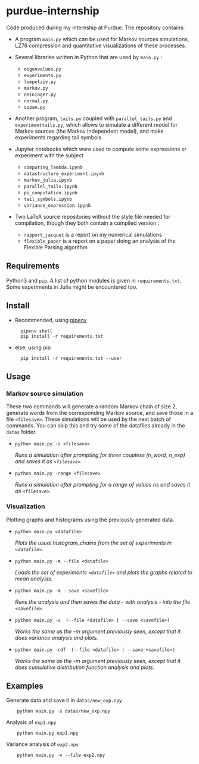 # purdue-internship
Code produced during my internship at Purdue. 
The repository contains:

- A program `main.py` which can be used for Markov sources simulations,
  LZ78 compression and quantitative visualizations of these processes.

- Several libraries written in Python that are used by `main.py` : 
    - `eigenvalues.py`
    - `experiments.py`
    - `lempelziv.py`
    - `markov.py`
    - `neininger.py`
    - `normal.py`
    - `szpan.py`

- Another program, `tails.py` coupled with `parallel_tails.py`
  and `experimenttails.py`, which
  allows to simulate a different model for Markov sources (the Markov
  Independent model), and make experiments regarding tail symbols.

- Jupyter notebooks which were used to compute some expressions
  or experiment with the subject
    - `computing_lambda.ipynb`
    - `datastructure_experiment.ipynb`
    - `markov_julia.ipynb`
    - `parallel_tails.ipynb`
    - `pi_computation.ipynb`
    - `tail_symbols.ipynb`
    - `variance_expression.ipynb`

- Two LaTeX source repositories without the style file needed
  for compilation, though they both contain a compiled version :
    - `rapport_jacquet` is a report on my numerical
      simulations
    - `flexible_paper` is a report on a paper doing an analysis of
      the Flexible Parsing algorithm


## Requirements 
Python3 and `pip`. A list of python modules is given 
in `requirements.txt`. Some experiments
in Julia might be encountered too.

## Install

- Recommended, using [pipenv](https://docs.pipenv.org/)
    
        pipenv shell
        pip install -r requirements.txt

- else, using pip
    
        pip install -r requirements.txt --user

## Usage

### Markov source simulation

These two commands will generate a random Markov chain of size 2,
generate words from the corresponding Markov source, and save those
in a file `<filesave>`. These simulations will be used by the next
batch of commands. You can skip this and try some of the datafiles
already in the `datas` folder.

- `python main.py -s <filesave>`

    _Runs a simulation after prompting for three coupless (n_word, n_exp)
    and saves it as `<filesave>`._

- `python main.py -range <filesave>`

    _Runs a simulation after prompting for a range of values ns
    and saves it as `<filesave>`._


### Visualization

Plotting graphs and histograms using the previously generated data. 

- `python main.py <datafile>`

    _Plots the usual histogram_chains from the set of experiments in `<datafile>`._

- `python main.py -m --file <datafile>`

    _Loads the set of experiments `<datafile>` and plots the graphs related
    to mean analysis._

- `python main.py -m --save <savefile>`

    _Runs the analysis and then saves the data - with analysis - into
    the file `<savefile>`._

- `python main.py -v  (--file <datafile> | --save <savefile>)`

    _Works the same as the -m argument previously seen, except that it
    does variance analysis and plots._

- `python main.py -cdf  (--file <datafile> | --save <savefile>)`

    _Works the same as the -m argument previously seen, except that it
    does cumulative distribution function analysis and plots._

## Examples

Generate data and save it in `datas/new_exp.npy`

        python main.py -s datas/new_exp.npy

Analysis of `exp1.npy`

        python main.py exp1.npy

Variance analysis of `exp2.npy`

        python main.py -v --file exp2.npy
